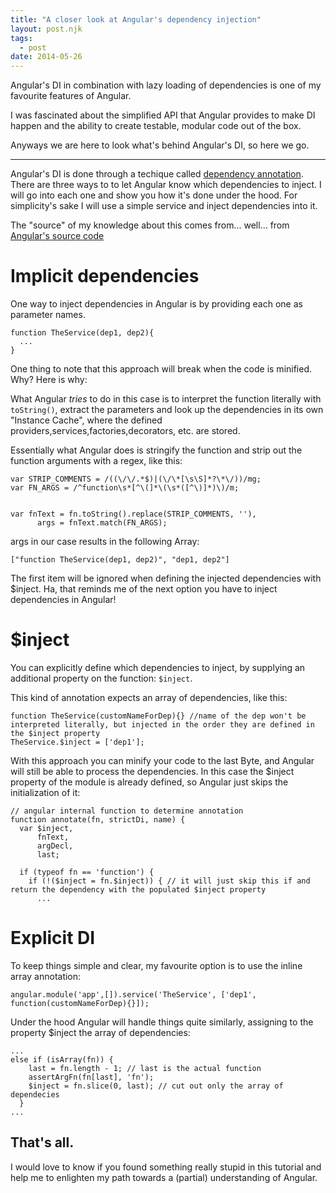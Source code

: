 ```yaml
---
title: "A closer look at Angular's dependency injection"
layout: post.njk
tags:
  - post
date: 2014-05-26
---
```


Angular's DI in combination with lazy loading of dependencies is one of my favourite features of Angular.

I was fascinated about the simplified API that Angular provides to make DI happen and the ability to create testable, modular code out of the box.

Anyways we are here to look what's behind Angular's DI, so here we go.

-----------

Angular's DI is done through a techique called [dependency annotation](https://docs.angularjs.org/guide/di#inlineannotation). There are three ways to to let Angular know which dependencies to inject. I will go into each one and show you how it's done under the hood. For simplicity's sake I will use a simple service and inject dependencies into it.

The "source" of my knowledge about this comes from... well... from [Angular's source code](https://github.com/angular/angular.js/blob/master/src/auto/injector.js)

# Implicit dependencies

One way to inject dependencies in Angular is by providing each one as parameter names.

```
function TheService(dep1, dep2){
  ...
}
```

One thing to note that this approach will break when the code is minified. Why? Here is why:

What Angular *tries* to do in this case is to interpret the function literally with `toString()`, extract the parameters and look up the dependencies in its own "Instance Cache", where the defined providers,services,factories,decorators, etc. are stored.

Essentially what Angular does is stringify the function and strip out the function arguments with a regex, like this:

```
var STRIP_COMMENTS = /((\/\/.*$)|(\/\*[\s\S]*?\*\/))/mg;
var FN_ARGS = /^function\s*[^\(]*\(\s*([^\)]*)\)/m;


var fnText = fn.toString().replace(STRIP_COMMENTS, ''),
      args = fnText.match(FN_ARGS);
```

args in our case results in the following Array:

```
["function TheService(dep1, dep2)", "dep1, dep2"]
```

The first item will be ignored when defining the injected dependencies with $inject. Ha, that reminds me of the next option you have to inject dependencies in Angular!

# $inject

You can explicitly define which dependencies to inject, by supplying an additional property on the function: `$inject`.

This kind of annotation expects an array of dependencies, like this:

```
function TheService(customNameForDep){} //name of the dep won't be interpreted literally, but injected in the order they are defined in the $inject property
TheService.$inject = ['dep1'];
```

With this approach you can minify your code to the last Byte, and Angular will still be able to process the dependencies. In this case the $inject property of the module is already defined, so Angular just skips the initialization of it:

```
// angular internal function to determine annotation
function annotate(fn, strictDi, name) {
  var $inject,
      fnText,
      argDecl,
      last;

  if (typeof fn == 'function') {
    if (!($inject = fn.$inject)) { // it will just skip this if and return the dependency with the populated $inject property
      ...

```

# Explicit DI

To keep things simple and clear, my favourite option is to use the inline array annotation:

```
angular.module('app',[]).service('TheService', ['dep1', function(customNameForDep){}]);
```

Under the hood Angular will handle things quite similarly, assigning to the property $inject the array of dependencies:

```
...
else if (isArray(fn)) {
    last = fn.length - 1; // last is the actual function
    assertArgFn(fn[last], 'fn');
    $inject = fn.slice(0, last); // cut out only the array of dependecies
  }
...
```

That's all.
-------

I would love to know if you found something really stupid in this tutorial and help me to enlighten my path towards a (partial) understanding of Angular.
